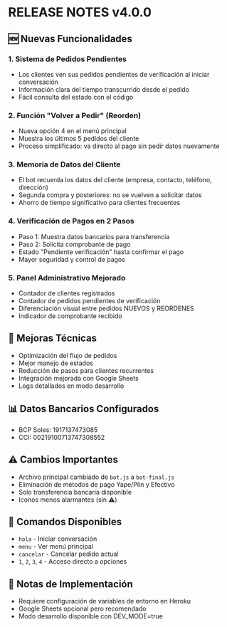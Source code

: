# RELEASE NOTES v4.0.0

## 🆕 Nuevas Funcionalidades

### 1. Sistema de Pedidos Pendientes
- Los clientes ven sus pedidos pendientes de verificación al iniciar conversación
- Información clara del tiempo transcurrido desde el pedido
- Fácil consulta del estado con el código

### 2. Función "Volver a Pedir" (Reorden)
- Nueva opción 4 en el menú principal
- Muestra los últimos 5 pedidos del cliente
- Proceso simplificado: va directo al pago sin pedir datos nuevamente

### 3. Memoria de Datos del Cliente
- El bot recuerda los datos del cliente (empresa, contacto, teléfono, dirección)
- Segunda compra y posteriores: no se vuelven a solicitar datos
- Ahorro de tiempo significativo para clientes frecuentes

### 4. Verificación de Pagos en 2 Pasos
- Paso 1: Muestra datos bancarios para transferencia
- Paso 2: Solicita comprobante de pago
- Estado "Pendiente verificación" hasta confirmar el pago
- Mayor seguridad y control de pagos

### 5. Panel Administrativo Mejorado
- Contador de clientes registrados
- Contador de pedidos pendientes de verificación
- Diferenciación visual entre pedidos NUEVOS y REORDENES
- Indicador de comprobante recibido

## 🔧 Mejoras Técnicas

- Optimización del flujo de pedidos
- Mejor manejo de estados
- Reducción de pasos para clientes recurrentes
- Integración mejorada con Google Sheets
- Logs detallados en modo desarrollo

## 📊 Datos Bancarios Configurados

- BCP Soles: 1917137473085
- CCI: 00219100713747308552

## ⚠️ Cambios Importantes

- Archivo principal cambiado de `bot.js` a `bot-final.js`
- Eliminación de métodos de pago Yape/Plin y Efectivo
- Solo transferencia bancaria disponible
- Iconos menos alarmantes (sin ⚠️)

## 🚀 Comandos Disponibles

- `hola` - Iniciar conversación
- `menu` - Ver menú principal
- `cancelar` - Cancelar pedido actual
- `1`, `2`, `3`, `4` - Acceso directo a opciones

## 📝 Notas de Implementación

- Requiere configuración de variables de entorno en Heroku
- Google Sheets opcional pero recomendado
- Modo desarrollo disponible con DEV_MODE=true

